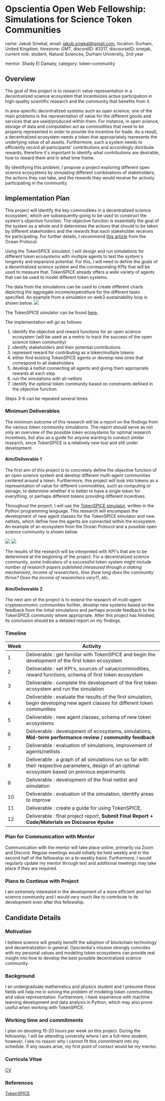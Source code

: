 # Opscientia Open Web Fellowship: Simulations for Science Token Communities
  name: Jakub Smekal, email: jakub.smekal@gmail.com, location: Durham, United Kingdom, timezone: GMT, discordID: #3317, discourseID: 
  smejak, current role: student, Natural Sciences, Durham University, 2nd year
  
  mentor: Shady El Damaty, category: token-community
  
  ## Overview

  The goal of this project is to research value representation in a decentralized science ecosystem that incentivizes active participation in high-quality scientific research and the community that benefits from it. 
  
  In area-specific decentralized systems such as open science, one of the main problems is the representation of value for the different goods and services that are used/produced within them. For instance, in open science, storage of data and computation act as commodities that need to be properly represented in order to provide the incentive for trade. As a result, a decentralized ecosystem needs a token that appropriately represents the underlying value of all assets. Furthermore, such a system needs to efficiently record all participants' contributions and accordingly distribute rewards, therefore it's important to identify what contributions are desirable, how to reward them and in what time frame.

  By identifying this problem, I propose a project exploring different open science ecosystems by simulating different combinations of stakeholders, the actions they can take, and the rewards they would receive for actively participating in the community.
  
  
  ## Implementation Plan

  This project will identify the key commodities in a decentralized science ecosystem, which are subsequently going to be used to construct the system's objective function. The objective function is essentially the goal of the system as a whole and it determines the actions that should to be taken by different stakeholders and the rewards that each stakeholder receives for participating. For further details, I recommend [this article](https://blog.oceanprotocol.com/token-engineering-case-studies-b44267e68f4) from the Ocean Protocol.

  Using the TokenSPICE simulator, I will design and run simulations for different token ecosystems with multiple agents to test the system's longevity and expansive potential. For this, I will need to define the goals of a decentralized science system and the corresponding KPIs that will be used to measure that. TokenSPICE already offers a wide variety of agents that can be used to model different token systems.

  The data from the simulations can be used to create different charts depicting the aggregate income/expenditure for the different tasks specified. An example from a simulation on web3 sustainability loop is shown below.
  ![](Monthly_OceanDAO_Income_LOG.png)

  The TokenSPICE simulator can be found [here](https://github.com/tokenspice/tokenspice).

  The implementation will go as follows:
  1. identify the objective and reward functions for an open science ecosystem (will be used as a metric to track the success of the open science token community)
  2. identify stakeholders and their potential contributions
  3. represent reward for contributing as a token/multiple tokens
  4. either find existing TokenSPICE agents or develop new ones that correspond to all stakeholders
  5. develop a netlist connecting all agents and giving them appropriate rewards at each step
  6. run the simulations with all netlists
  7. identify the optimal token community based on constraints defined in the objective function.

  Steps 3-6 can be repeated several times.
  
  ### Minimum Deliverables

  The minimum outcome of this research will be a report on the findings from the various token community simulations. The report should serve as not only an overview of the possible token ecosystems for optimal research incentives, but also as a guide for anyone wanting to conduct similar research, since TokenSPICE is a relatively new tool and still under development.
  
  #### Aim/Deliverable 1

  The first aim of this project is to concretely define the objective function of an open science system and develop different multi-agent communities centered around a token. Furthermore, this project will look into tokens as a representation of value for different commodities, such as computing or storage, to determine whether it is better to have a single token for everything, or perhaps different tokens providing different incentives.

  Throughout the project, I will use the [TokenSPICE simulator](https://github.com/tokenspice/tokenspice), written in the Python programming language. This research will encompass the development of new agent classes for the TokenSPICE simulator and new netlists, which define how the agents are connected within the ecosystem. An example of an ecosystem from the Ocean Protocol and a possible open science community is shown below.
  
  ![](model-new1.png)
  ![](example.png)

  The results of the research will be interpreted with KPI's that are to be determined at the beginning of the project. For a decentralized science community, some indicators of a successful token system might include *number of research papers published (measured through a staking mechanism)*, *income of researchers*, *time (how long does the community thrive? Does the income of researchers vary?)*, etc.
  
  #### Aim/Deliverable 2
  
  The next aim of the project is to extend the research of multi-agent cryptoeconomic communities further, develop new systems based on the feedback from the initial simulations and perhaps provide feedback to the TokenSPICE community where appropriate. After this project has finished, its conclusion should be a detailed report on my findings.
  
  ### Timeline

| Week      | Activity |
| ----------- | ----------- |
| 1      | Deliverable : get familiar with TokenSPICE and begin the development of the first token ecosystem  |
| 2      | Deliverable :  set KPI's, sources of value/commodities, reward functions, schema of first token ecosystem  |
| 3      | Deliverable : complete the development of the first token ecosystem and run the simulation |
| 4      | Deliverable : evaluate the results of the first simulation, begin developing new agent classes for different token communities |
| 5      | Deliverable : new agent classes, schema of new token ecosystems |
| 6      | Deliverable : development of ecosystems, simulations, **Mid-term performance review / community feedback** |
| 7      | Deliverable : evaluation of simulations, improvement of agents/netlists |
| 8      | Deliverable : a graph of all simulations run so far with their respective parameters, design of an optimal ecosystem based on previous experiments |
| 9      | Deliverable : development of the final netlist and simulation |
| 10      | Deliverable : evaluation of the simulation, identify areas to improve |
| 11      | Deliverable : create a guide for using TokenSPICE, |
| 12      | Deliverable : final project report,   **Submit Final Report + Code/Materials on Discourse #pulse**    |

### Plan for Communication with Mentor

Communication with the mentor will take place online, primarily via Zoom and Discord. Regular meetings would initially be held weekly and in the second half of the fellowship on a bi-weekly basis. Furthermore, I would regularly update my mentor through text and additional meetings may take place if they are required.

### Plans to Continue with Project

I am extremely interested in the development of a more efficient and fair science community and I would very much like to contribute to its development even after this fellowship.

## Candidate Details

### Motivation

I believe science will greatly benefit the adoption of blockchain technology and decentralization in general. Opscientia's mission strongly coincides with my personal values and modeling token ecosystems can provide real insight into how to develop the best possible decentralized science community.

### Background

I an undergraduate mathematics and physics student and I presume these fields will help me in solving the problem of modeling token communities and value representation. Furthermore, I have experience with machine learning development and data analysis in Python, which may also prove useful when working with TokenSPICE.

### Working time and commitments

I plan on devoting 15-20 hours per week on this project. During the fellowship, I will be attending university where I am a full-time student, however, I see no reason why I cannot fit this commitment into my schedule. If any issues arise, my first point of contact would be my mentor.

### Curricula Vitae

[CV](https://drive.google.com/file/d/1slxxukIgx6tDw3eqXy2s9hnNnEU-wSEK/view?usp=sharing)

### References

[TokenSPICE](https://github.com/tokenspice/tokenspice)
